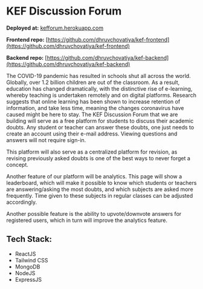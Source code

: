 # KEF Discussion Forum

**Deployed at:** [kefforum.herokuapp.com](kefforum.herokuapp.com) 

**Frontend repo:** [https://github.com/dhruvchovatiya/kef-frontend](https://github.com/dhruvchovatiya/kef-frontend) 

**Backend repo:** [https://github.com/dhruvchovatiya/kef-backend](https://github.com/dhruvchovatiya/kef-backend) 

The COVID-19 pandemic has resulted in schools shut all across the world. Globally, over 1.2 billion children are out of the classroom. As a result, education has changed dramatically, with the distinctive rise of e-learning, whereby teaching is undertaken remotely and on digital platforms. Research suggests that online learning has been shown to increase retention of information, and take less time, meaning the changes coronavirus have caused might be here to stay. 
The KEF Discussion Forum that we are building will serve as a free platform for students to discuss their academic doubts. Any student or teacher can answer these doubts, one just needs to create an account using their e-mail address. Viewing questions and answers will not require sign-in.

This platform will also serve as a centralized platform for revision, as revising previously asked doubts is one of the best ways to never forget a concept.

Another feature of our platform will be analytics. This page will show a leaderboard, which will make it possible to know which students or teachers are answering/asking the most doubts, and which subjects are asked more frequently. Time given to these subjects in regular classes can be adjusted accordingly.

Another possible feature is the ability to upvote/downvote answers for registered users, which in turn will improve the analytics feature.


## Tech Stack:

* ReactJS
* Tailwind CSS
* MongoDB
* NodeJS
* ExpressJS

